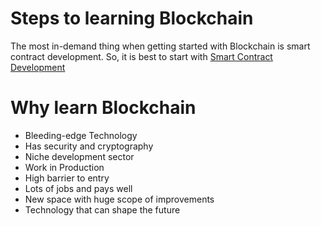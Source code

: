 # Steps to learning Blockchain
The most in-demand thing when getting started with Blockchain is smart contract development. So, it is best to start with [Smart Contract Development](Smart%20Contract%20Development.md)

# Why learn Blockchain
- Bleeding-edge Technology
- Has security and cryptography
- Niche development sector
- Work in Production
- High barrier to entry
- Lots of jobs and pays well
- New space with huge scope of improvements
- Technology that can shape the future